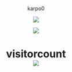 <p align="center">
    karpo0
</p>

<p align="center">
  <img src="https://github-readme-stats.vercel.app/api/top-langs/?username=peakjj&layout=compact&theme=chartreuse-dark" />
</p>

<p align="center">
  <img src="https://github-readme-stats.vercel.app/api?username=peakjj&show_icons=true&theme=chartreuse-dark" />
</p>

<p> 
  <h1 align="center">visitorcount<br>
  <img src="https://profile-counter.glitch.me/karpo0/count.svg" />
    </h1>
</p>


